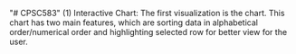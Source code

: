 "# CPSC583" 
(1)	Interactive Chart: The first visualization is the chart. This chart has two main features, which are sorting data in alphabetical order/numerical order and highlighting selected row for better view for the user.

